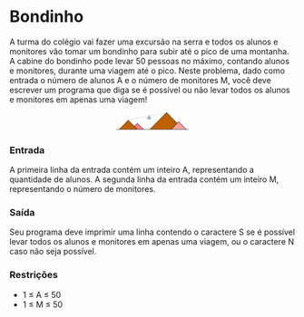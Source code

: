 # Bondinho #
A turma do colégio vai fazer uma excursão na serra e todos os alunos e monitores vão tomar um bondinho para subir até o pico de uma montanha. A cabine do bondinho pode levar 50 pessoas no máximo, contando alunos e monitores, durante uma viagem até o pico. Neste problema, dado como entrada o número de alunos A e o número de monitores M, você deve escrever um programa que diga se é possível ou não levar todos os alunos e monitores em apenas uma viagem!

<p align = "center">
    <img src = "imagemTeleferico.png" width = "128"/>
</p>

### Entrada ###

A primeira linha da entrada contém um inteiro A, representando a quantidade de alunos. A segunda linha da entrada contém um inteiro M, representando o número de monitores.

### Saída ###
Seu programa deve imprimir uma linha contendo o caractere S se é possível levar todos os alunos e monitores em apenas uma viagem, ou o caractere N caso não seja possível.

### Restrições ###
- 1 ≤ A ≤ 50
- 1 ≤ M ≤ 50